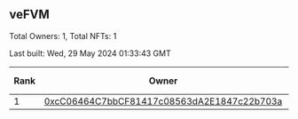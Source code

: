 ## veFVM

Total Owners: 1, Total NFTs: 1

Last built: Wed, 29 May 2024 01:33:43 GMT

| Rank | Owner | Voting Power | Influence | NFTs Id |
| --- | --- | --- | --- | --- |
  | 1 | [0xcC06464C7bbCF81417c08563dA2E1847c22b703a](https://debank.com/profile/0xcC06464C7bbCF81417c08563dA2E1847c22b703a?chain=ftm) | 384,063.417 | 5.37972% | 1 |